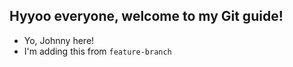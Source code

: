 ## Hyyoo everyone, welcome to my Git guide!

- Yo, Johnny here!
- I'm adding this from `feature-branch`